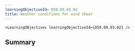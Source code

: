 ```yaml
---
learningObjectiveId: 050.09.03.02
title: Weather conditions for wind shear
---
```


```tsx eval
<LearningOBjectives learningObjectiveId={050.09.03.02} />
```

## Summary
